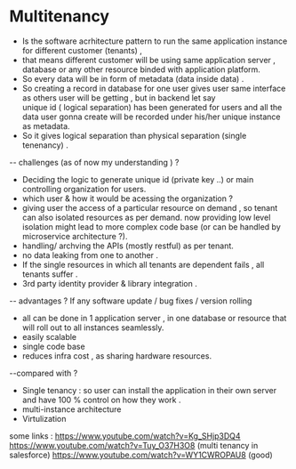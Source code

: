  # Multitenancy 
 
 - Is the software acrhitecture pattern to run the same application instance for different customer (tenants) , 
 -  that means different customer will be using same application server ,  database or any other resource binded with application
   platform.
 - So every data will be in form of metadata (data inside data) .
 -  So creating a record in database for one user gives user same interface as others user will be getting , but in backend let say   
   unique id ( logical separation) has been generated for users and all the data user gonna create will be recorded under his/her unique instance as metadata.
-  So it gives logical separation than physical separation (single tenenancy) .

 -- challenges (as of now my understanding )  ?
 - Deciding the logic to generate unique id (private key ..)  or main controlling organization for users.	
 - which user & how it would be acessing the organization ?
 - giving user the access of a particular resource on demand , so tenant can also isolated resources as per demand.
    now providing low level isolation might lead to more complex code base (or can be handled by microservice architecture ?).
 - handling/ archving the APIs (mostly restful) as per tenant.
 - no data leaking from one to another .
 - If the single resources in which all tenants are dependent fails , all tenants suffer .
 - 3rd party identity provider &  library integration .


 -- advantages ?
 If any software update / bug fixes / version rolling 
 - all can be done in 1 application server , in one database or resource that will roll out to all instances seamlessly.
 - easily scalable 
 - single code base 
 - reduces infra cost , as sharing hardware resources.


--compared with ?
- Single tenancy : 
	so user can install the application in their own server and have 100 % control on how they work .
- multi-instance architecture 
- Virtulization 


some links :
 	https://www.youtube.com/watch?v=Kg_SHjp3DQ4 
 	https://www.youtube.com/watch?v=Tuy_O37H3O8  (multi tenancy in salesforce)
  	https://www.youtube.com/watch?v=WY1CWROPAU8 (good)


